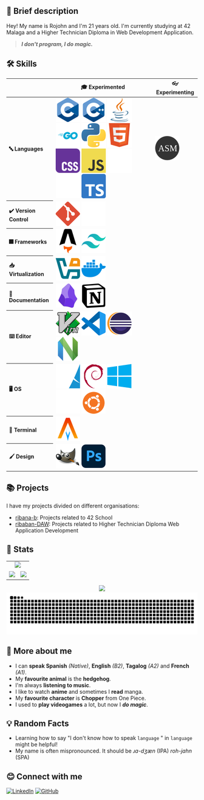 ## 👋 Brief description

Hey! My name is Rojohn and I'm 21 years old. I'm currently studying at 42 Malaga and a Higher Technician Diploma in Web Development Application.

> ***I don't program, I do magic.***

## 🛠️ Skills

<table>
    <thead>
        <tr>
            <th></th>
            <th>🎓 Experimented</th>
            <th>👓 Experimenting</th>
        </tr>
    </thead>
    <tbody>
        <tr align=left>
            <th>🔤 Languages</th>
            <td>
                <img src="./icons/c.svg"/>
                <img src="./icons/cpp.svg"/>
                <img src="./icons/java.svg"/>
                <img src="./icons/go.svg"/>
                <img src="./icons/python.svg"/>
                <img src="./icons/html5.svg"/>
                <img src="./icons/css.svg"/>
                <img src="./icons/javascript.svg"/>
                <img src="./icons/bash.svg"/>
                <img src="./icons/rust.svg"/>
                <img src="./icons/typescript.svg"/>
            </td>
            <td>
                <img src="./icons/assembly.svg"/>
            </td>
        </tr>
        <tr align=left>
            <th>✔️ Version Control</th>
            <td>
                <img src="./icons/git.svg" />
                <img src="./icons/github.svg" />
            </td>
            <td>
            </td>
        </tr>
        <tr align=left>
            <th>🎆 Frameworks</th>
            <td>
                <img src="./icons/astro.svg"/>
                <img src="./icons/tailwindcss.svg"/>
            </td>
            <td>
            </td>
        </tr>
        <tr align=left>
            <th>📥 Virtualization</th>
            <td>
                <img src="./icons/virtualbox.svg"/>
                <img src="./icons/docker.svg"/>
            </td>
            <td>
            </td>
        </tr>
        <tr align=left>
            <th>📝 Documentation</th>
            <td>
                <img src="./icons/obsidian.svg"/>
                <img src="./icons/notion.svg"/>
            </td>
            <td>
            </td>
        </tr>
        <tr align=left>
            <th>⌨️ Editor</th>
            <td>
                <img src="./icons/vim.svg" />
                <img src="./icons/vscode.svg" />
                <img src="./icons/eclipse.svg" />
                <img src="./icons/neovim.svg" />
            </td>
            <td>
            </td>
        </tr>
        <tr align=left>
            <th>🖥️ OS</th>
            <td>
                <img src="./icons/arch.svg" />
                <img src="./icons/debian.svg" />
                <img src="./icons/windows.svg" />
                <img src="./icons/apple.svg" />
                <img src="./icons/ubuntu.svg" />
            </td>
            <td>
            </td>
        </tr>
        <tr align=left>
            <th>🐚 Terminal</th>
            <td>
                <img src="./icons/alacritty.svg"/>
            </td>
            <td>
            </td>
        </tr>
        <tr align=left>
            <th>🖌️ Design</th>
            <td>
                <img src="./icons/gimp.svg"/>
                <img src="./icons/photoshop.svg"/>
            </td>
            <td>
            </td>
        </tr>
    </tbody>
</table>

## 📚 Projects

I have my projects divided on different organisations:
- [ribana-b](https://github.com/ribana-b): Projects related to 42 School
- [ribaban-DAW](https://github.com/ribaban-DAW): Projects related to Higher Technician Diploma Web Application Development

## 💯 Stats

<table align=center>
    <tr>
        <td colspan=2 align=center>
            <img src="https://github-profile-trophy.vercel.app/?username=srvariable&no-frame=true&theme=dracula&column=3)](https://github.com/ryo-ma/github-profile-trophy" />    
        </td>
    </tr>
    <tr>
        <td>
            <img src="https://github-readme-stats.vercel.app/api/wakatime?username=srvariable&langs_count=10&layout=compact&theme=dracula&card_width=150)](https://github.com/anuraghazra/github-readme-stats" />
        </td>
        <td>
            <img src="https://github-readme-stats.vercel.app/api?username=srvariable&theme=dracula&card_width=150)](https://github.com/anuraghazra/github-readme-stats" />  
        </td>
    </tr>
</table>

<section align=center>
    <div>
        <img src="https://komarev.com/ghpvc/?username=srvariable&color=blueviolet&style=flat"/>
    </div>
    <div>
        <img src="https://github.com/SrVariable/SrVariable/blob/output/github-contribution-grid-snake-dark.svg"/>
    </div>
</section>

## 🦔 More about me

- I can **speak Spanish** _(Native)_, **English** _(B2)_, **Tagalog** _(A2)_ and **French** _(A1)_.
- My **favourite animal** is the **hedgehog**.
- I'm always **listening to music**.
- I like to watch **anime** and sometimes I **read** manga.
- My **favourite character** is **Chopper** from One Piece.
- I used to **play videogames** a lot, but now I _**do magic**_.

## 💡 Random Facts

- Learning how to say "I don't know how to speak `language` " in `language` might be helpful!
- My name is often mispronounced. It should be _ɹɑ-dʒæn_ (IPA) _roh-jahn_ (SPA)

## 😊 Connect with me

[![LinkedIn](https://img.shields.io/badge/LinkedIn-0d1117?style=for-the-badge&logo=LinkedIn&logoColor=white&labelColor=0483c7&color=005a8a)](https://www.linkedin.com/in/srvariable/)
[![GitHub](https://img.shields.io/badge/GitHub-0d1117?style=for-the-badge&logo=GitHub&logoColor=white&labelColor=232323&color=1b1b1b)](https://github.com/SrVariable)
